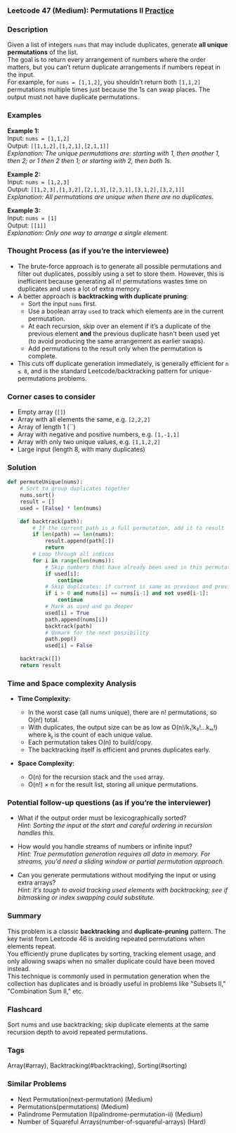 ### Leetcode 47 (Medium): Permutations II [Practice](https://leetcode.com/problems/permutations-ii)

### Description  
Given a list of integers `nums` that may include duplicates, generate **all unique permutations** of the list.  
The goal is to return every arrangement of numbers where the order matters, but you can’t return duplicate arrangements if numbers repeat in the input.  
For example, for `nums = [1,1,2]`, you shouldn’t return both `[1,1,2]` permutations multiple times just because the 1s can swap places. The output must not have duplicate permutations.

### Examples  

**Example 1:**  
Input: `nums = [1,1,2]`  
Output: `[[1,1,2],[1,2,1],[2,1,1]]`  
*Explanation: The unique permutations are: starting with 1, then another 1, then 2; or 1 then 2 then 1; or starting with 2, then both 1s.*

**Example 2:**  
Input: `nums = [1,2,3]`  
Output: `[[1,2,3],[1,3,2],[2,1,3],[2,3,1],[3,1,2],[3,2,1]]`  
*Explanation: All permutations are unique when there are no duplicates.*

**Example 3:**  
Input: `nums = [1]`  
Output: `[[1]]`  
*Explanation: Only one way to arrange a single element.*

### Thought Process (as if you’re the interviewee)  
- The brute-force approach is to generate all possible permutations and filter out duplicates, possibly using a set to store them. However, this is inefficient because generating all n! permutations wastes time on duplicates and uses a lot of extra memory.
- A better approach is **backtracking with duplicate pruning**:  
  - Sort the input `nums` first.  
  - Use a boolean array `used` to track which elements are in the current permutation.
  - At each recursion, skip over an element if it’s a duplicate of the previous element **and** the previous duplicate hasn't been used yet (to avoid producing the same arrangement as earlier swaps).
  - Add permutations to the result only when the permutation is complete.
- This cuts off duplicate generation immediately, is generally efficient for `n ≤ 8`, and is the standard Leetcode/backtracking pattern for unique-permutations problems.

### Corner cases to consider  
- Empty array (`[]`)  
- Array with all elements the same, e.g. `[2,2,2]`
- Array of length 1 (``)
- Array with negative and positive numbers, e.g. `[1,-1,1]`
- Array with only two unique values, e.g. `[1,1,2,2]`
- Large input (length 8, with many duplicates)

### Solution

```python
def permuteUnique(nums):
    # Sort to group duplicates together
    nums.sort()
    result = []
    used = [False] * len(nums)
    
    def backtrack(path):
        # If the current path is a full permutation, add it to result
        if len(path) == len(nums):
            result.append(path[:])
            return
        # Loop through all indices
        for i in range(len(nums)):
            # Skip numbers that have already been used in this permutation
            if used[i]:
                continue
            # Skip duplicates: if current is same as previous and previous was not used, skip
            if i > 0 and nums[i] == nums[i-1] and not used[i-1]:
                continue
            # Mark as used and go deeper
            used[i] = True
            path.append(nums[i])
            backtrack(path)
            # Unmark for the next possibility
            path.pop()
            used[i] = False
            
    backtrack([])
    return result
```

### Time and Space complexity Analysis  

- **Time Complexity:**  
  - In the worst case (all nums unique), there are n! permutations, so O(n!) total.
  - With duplicates, the output size can be as low as O(n!/k₁!k₂!...kₘ!) where kⱼ is the count of each unique value.  
  - Each permutation takes O(n) to build/copy.
  - The backtracking itself is efficient and prunes duplicates early.

- **Space Complexity:**  
  - O(n) for the recursion stack and the `used` array.
  - O(n!) × n for the result list, storing all unique permutations.

### Potential follow-up questions (as if you’re the interviewer)  

- What if the output order must be lexicographically sorted?  
  *Hint: Sorting the input at the start and careful ordering in recursion handles this.*

- How would you handle streams of numbers or infinite input?  
  *Hint: True permutation generation requires all data in memory. For streams, you’d need a sliding window or partial permutation approach.*

- Can you generate permutations without modifying the input or using extra arrays?  
  *Hint: It’s tough to avoid tracking used elements with backtracking; see if bitmasking or index swapping could substitute.*

### Summary
This problem is a classic **backtracking** and **duplicate-pruning** pattern. The key twist from Leetcode 46 is avoiding repeated permutations when elements repeat.  
You efficiently prune duplicates by sorting, tracking element usage, and only allowing swaps when no smaller duplicate could have been moved instead.  
This technique is commonly used in permutation generation when the collection has duplicates and is broadly useful in problems like "Subsets II," "Combination Sum II," etc.


### Flashcard
Sort nums and use backtracking; skip duplicate elements at the same recursion depth to avoid repeated permutations.

### Tags
Array(#array), Backtracking(#backtracking), Sorting(#sorting)

### Similar Problems
- Next Permutation(next-permutation) (Medium)
- Permutations(permutations) (Medium)
- Palindrome Permutation II(palindrome-permutation-ii) (Medium)
- Number of Squareful Arrays(number-of-squareful-arrays) (Hard)